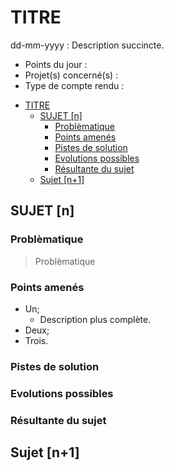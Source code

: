 # TITRE 
dd-mm-yyyy : Description succincte.

* Points du jour        : 
* Projet(s) concerné(s) :
* Type de compte rendu  :

- [TITRE](#titre)
  - [SUJET [n]](#sujet-n)
    - [Problèmatique](#probl%c3%a8matique)
    - [Points amenés](#points-amen%c3%a9s)
    - [Pistes de solution](#pistes-de-solution)
    - [Evolutions possibles](#evolutions-possibles)
    - [Résultante du sujet](#r%c3%a9sultante-du-sujet)
  - [Sujet [n+1]](#sujet-n1)

## SUJET [n]

### Problèmatique 
> Problèmatique

### Points amenés
* Un;
  * Description plus complète.
* Deux;
* Trois.

### Pistes de solution 

### Evolutions possibles

### Résultante du sujet

## Sujet [n+1]


